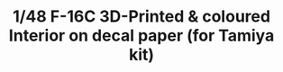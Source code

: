 ---
layout: product
title: "1/48 F-16C 3D-Printed & coloured Interior on decal paper (for Tamiya kit)"
price: "2600" 
desc: "3D Dekal"
img_path: "/assets/img/QD48037.webp"
brand: "Quinta Studio"
available: false
special_offer: false
new: false
soon: false
cat: "010000"
subcat: "016000"
subsubcat: "0N/A"
sifra: "QD48037"
popular: false
spec: false
---